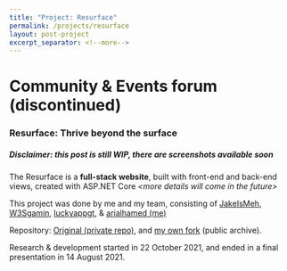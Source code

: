 ```yaml
---
title: "Project: Resurface"
permalink: /projects/resurface
layout: post-project
excerpt_separator: <!--more-->
---
```


<h1 class="text-center">Community & Events forum (discontinued)</h1>
<h3 class="text-center">Resurface: Thrive beyond the surface</h3>

##### **Disclaimer**: this post is still WIP, there are screenshots available soon

The Resurface is a **full-stack website**, built with front-end and back-end views, created with ASP.NET Core <!--more-->_&lt;more details will come in the future&gt;_

This project was done by me and my team, consisting of <a href="https://github.com/JakeIsMeh" target="_blank">JakeIsMeh</a>, <a href="https://github.com/W3Sgamin" target="_blank">W3Sgamin</a>, <a href="https://github.com/luckyappgt" target="_blank">luckyappgt</a>, & <a href="https://github.com/arialhamed" target="_blank">arialhamed (me)</a>

Repository: <a href="https://github.com/JakeIsMeh/enterprisedevproj" target="_blank">Original (private repo)</a>, and <a href="https://github.com/arialhamed/IT2166-enterprisedevproj" target="_blank">my own fork</a> (public archive).

Research & development started in <span class="timestamp">22 October 2021</span>, and ended in a final presentation in <span class="timestamp">14 August 2021</span>.